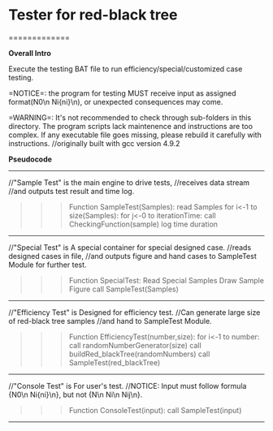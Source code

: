 # Tester for red-black tree

=============

**Overall Intro**

Execute the testing BAT file to run efficiency/special/customized case testing.

=NOTICE=: the program for testing MUST receive input as assigned format(N0\n Ni{ni}\n), or unexpected consequences may come.

=WARNING=: It's not recommended to check through sub-folders in this directory. The program scripts lack maintenence and instructions are too complex.
	If any executable file goes missing, please rebuild it carefully with instructions.
	//originally built with gcc version 4.9.2


**Pseudocode**

-------------------------------------------------------------------------------
//"Sample Test" is the main engine to drive tests, 
//receives data stream
//and outputs test result and time log.

>>>Function SampleTest(Samples):
	read Samples
	for i<-1 to size(Samples):
		for j<-0 to iterationTime:
			call CheckingFunction(sample)
		log time duration
-------------------------------------------------------------------------------

//"Special Test" is A special container for special designed case.
//reads designed cases in file, 
//and outputs figure and hand cases to SampleTest Module for further test.

>>>Function SpecialTest:
	Read Special Samples
	Draw Sample Figure
	call SampleTest(Samples)
-------------------------------------------------------------------------------

//"Efficiency Test" is Designed for efficiency test.
//Can generate large size of red-black tree samples 
//and hand to SampleTest Module.

>>>Function EfficiencyTest(number,size):
	for i<-1 to number:
		call randomNumberGenerator(size)
		call buildRed_blackTree(randomNumbers)
		call SampleTest(red_blackTree)
-------------------------------------------------------------------------------

//"Console Test" is For user's test.
//NOTICE: Input must follow formula {N0\n Ni{ni}\n}, but not {N\n Ni\n Nij\n}.

>>>Function ConsoleTest(input):
	call SampleTest(input)

-------------------------------------------------------------------------------
